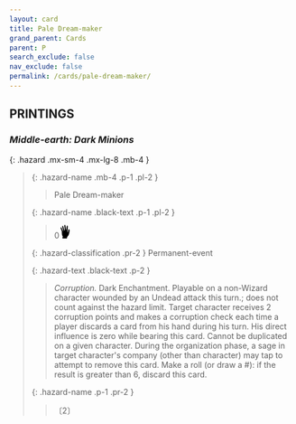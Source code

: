 ```yaml
---
layout: card
title: Pale Dream-maker
grand_parent: Cards
parent: P
search_exclude: false
nav_exclude: false
permalink: /cards/pale-dream-maker/
---
```


## PRINTINGS


### _Middle-earth: Dark Minions_

{: .hazard .mx-sm-4 .mx-lg-8 .mb-4 }
> {: .hazard-name .mb-4 .p-1 .pl-2 }
> > <div class="hazard-mp"></div>
> > <div class="card-name">Pale Dream-maker</div>
>
> {: .hazard-name .black-text .p-1 .pl-2 }
> > 0![](/assets/images/di.svg)
>
> {: .hazard-classification .pr-2 }
> Permanent-event
>
> {: .hazard-text .black-text .p-2 }
> > _Corruption._ Dark Enchantment. Playable on a non-Wizard character wounded by an Undead attack this turn.; does not count against the hazard limit. Target character receives 2 corruption points and makes a corruption check each time a player discards a card from his hand during his turn. His direct influence is zero while bearing this card. Cannot be duplicated on a given character. During the organization phase, a sage in target character's company (other than character) may tap to attempt to remove this card. Make a roll (or draw a #): if the result is greater than 6, discard this card.  
>
> {: .hazard-name .p-1 .pr-2 }
> > <div class="card-shield"></div>
> > <div class="card-corruption">〔2〕</div>
